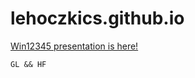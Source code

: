 # lehoczkics.github.io

[Win12345 presentation is here!](https://lehoczkics.github.io/win12345)

`GL && HF`
